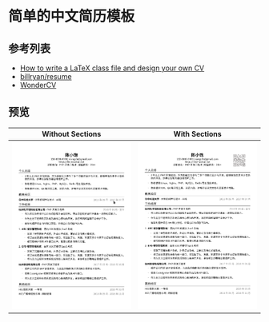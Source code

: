 # 简单的中文简历模板

## 参考列表

 - [How to write a LaTeX class file and design your own CV](https://www.sharelatex.com/blog/2011/03/27/how-to-write-a-latex-class-file-and-design-your-own-cv.html)
 - [billryan/resume](https://github.com/billryan/resume/tree/zh_CN)
 - [WonderCV](https://www.zhihu.com/question/20368865/answer/259314207)


## 预览

| Without Sections | With Sections |
|:---:|:---:|
| [![](/examples/resume.png)](https://github.com/zither/latex-resume/blob/master/examples/resume.pdf)  | [![](/examples/resume_qrcode.png)](https://github.com/zither/latex-resume/blob/master/examples/resume_qrcode.pdf) |
